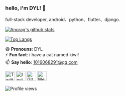 ### hello, i'm DYL! 👋

full-stack developer, android、python、flutter、django.


<a href="https://github.com/anuraghazra/github-readme-stats">
  <img align="center" src="https://github-readme-stats.anuraghazra1.vercel.app/api?username=DYL521&show_icons=true&theme=prussian&line_height=27&v=5" alt="Anurag's github stats" />
</a>

[![Top Langs](https://github-readme-stats.vercel.app/api/top-langs/?username=DYL521&theme=prussian)](https://github.com/anuraghazra/github-readme-stats)


😄 **Pronouns**: DYL<br>
⚡ **Fun fact**: i have a cat named kiwi!<br>
📫 **Say hello**: 1016068291@qq.com

<a href="https://twitter.com/revertdata" target="_blank"><img src="https://raw.githubusercontent.com/arturssmirnovs/arturssmirnovs/master/tw.png" alt="Twitter" width="30"></a>
<a href="https://www.instagram.com/revertdata/" target="_blank"><img src="https://raw.githubusercontent.com/arturssmirnovs/arturssmirnovs/master/ig.png" alt="Instagram" width="30"></a>
<a href="https://github.com/revertdata" target="_blank"><img src="https://raw.githubusercontent.com/arturssmirnovs/arturssmirnovs/master/git.png" alt="GitHub" width="30"></a>
<a href="https://reverdata.xyz" target="_blank"><img src="https://raw.githubusercontent.com/arturssmirnovs/arturssmirnovs/master/www.png" alt="Website" width="30"></a>

![Profile views](https://gpvc.arturio.dev/DYL521)


